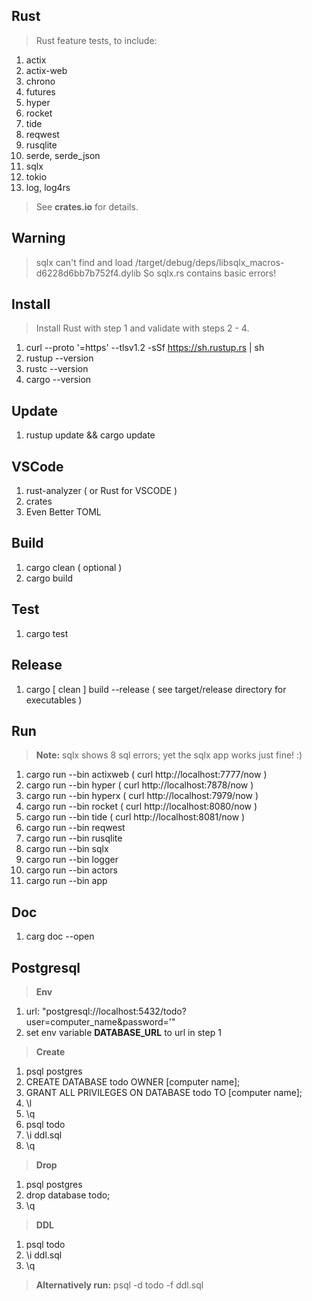 Rust
----
>Rust feature tests, to include:
1. actix
2. actix-web
3. chrono
4. futures
5. hyper
6. rocket
7. tide
8. reqwest
9. rusqlite
10. serde, serde_json
11. sqlx
12. tokio
13. log, log4rs
>See **crates.io** for details.

Warning
-------
>sqlx can't find and load /target/debug/deps/libsqlx_macros-d6228d6bb7b752f4.dylib So sqlx.rs contains basic errors!

Install
-------
>Install Rust with step 1 and validate with steps 2 - 4.
1. curl --proto '=https' --tlsv1.2 -sSf https://sh.rustup.rs | sh
2. rustup --version
3. rustc --version
4. cargo --version

Update
------
1. rustup update && cargo update

VSCode
------
1. rust-analyzer  ( or Rust for VSCODE )
2. crates
3. Even Better TOML

Build
-----
1. cargo clean ( optional )
2. cargo build

Test
----
1. cargo test

Release
-------
1. cargo [ clean ] build --release ( see target/release directory for executables )

Run
---
>**Note:** sqlx shows 8 sql errors; yet the sqlx app works just fine! :)
1. cargo run --bin actixweb  ( curl http://localhost:7777/now )
2. cargo run --bin hyper     ( curl http://localhost:7878/now )
3. cargo run --bin hyperx    ( curl http://localhost:7979/now )
4. cargo run --bin rocket    ( curl http://localhost:8080/now )
5. cargo run --bin tide      ( curl http://localhost:8081/now )
6. cargo run --bin reqwest
7. cargo run --bin rusqlite
8. cargo run --bin sqlx
9. cargo run --bin logger
10. cargo run --bin actors
11. cargo run --bin app

Doc
---
1. carg doc --open

Postgresql
----------
>**Env**
1. url: "postgresql://localhost:5432/todo?user=computer_name&password='"
2. set env variable **DATABASE_URL** to url in step 1
>**Create**
1. psql postgres
2. CREATE DATABASE todo OWNER [computer name];
3. GRANT ALL PRIVILEGES ON DATABASE todo TO [computer name];
4. \l
5. \q
6. psql todo
7. \i ddl.sql
8. \q
>**Drop**
1. psql postgres
2. drop database todo;
3. \q
>**DDL**
1. psql todo
2. \i ddl.sql
3. \q
>**Alternatively run:** psql -d todo -f ddl.sql